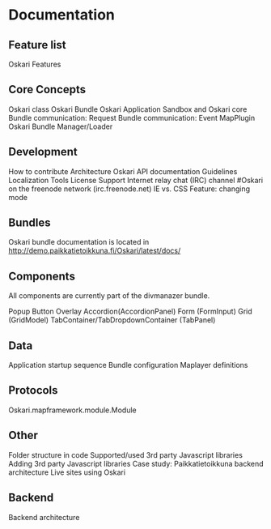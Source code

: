 # Documentation

## Feature list

Oskari Features

## Core Concepts

Oskari class
Oskari Bundle
Oskari Application
Sandbox and Oskari core
Bundle communication: Request
Bundle communication: Event
MapPlugin
Oskari Bundle Manager/Loader

## Development

How to contribute
Architecture
​Oskari API documentation
Guidelines
Localization
Tools
License
​Support Internet relay chat (IRC) channel #Oskari on the ​freenode network (irc.freenode.net)
IE vs. CSS
Feature: changing mode

## Bundles

Oskari bundle documentation is located in ​http://demo.paikkatietoikkuna.fi/Oskari/latest/docs/

## Components

All components are currently part of the divmanazer bundle.

Popup
Button
Overlay
Accordion(AccordionPanel)
Form (FormInput)
Grid (GridModel)
TabContainer/TabDropdownContainer (TabPanel)

## Data

Application startup sequence
Bundle configuration
Maplayer definitions

## Protocols

Oskari.mapframework.module.Module

## Other

Folder structure in code
Supported/used 3rd party Javascript libraries
Adding 3rd party Javascript libraries
Case study: Paikkatietoikkuna backend architecture
Live sites using Oskari

## Backend

Backend architecture